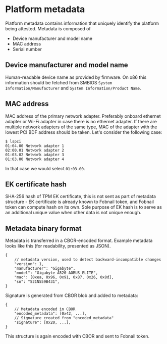 # Platform metadata

Platform metadata contains information that uniquely identify the platform being
attested. Metadata is composed of

- Device manufacturer and model name
- MAC address
- Serial number

## Device manufacturer and model name

Human-readable device name as provided by firmware. On x86 this information
should be fetched from SMBIOS `System Information/Manufacturer` and
`System Information/Product Name`.

## MAC address

MAC address of the primary network adapter. Preferably onboard ethernet adapter
or Wi-Fi adapter in case there is no ethernet adapter. If there are multiple
network adapters of the same type, MAC of the adapter with the lowest PCI BDF
address should be taken. Let's consider the following case:

```shell
$ lspci
01:04.00 Network adapter 1
02:00.01 Network adapter 2
01:03.02 Network adapter 3
01:03.00 Network adapter 4
```

In that case we would select `01:03.00`.

## EK certificate hash

SHA-256 hash of TPM EK certificate, this is not sent as part of metadata
structure - EK certificate is already known to Fobnail token, and Fobnail token
can compute hash on its own. Sole purpose of EK hash is to serve as an
additional unique value when other data is not unique enough.

## Metadata binary format

Metadata is transferred in a CBOR-encoded format. Example metadata looks like
this (for readability, presented as JSON).

```jsonc
{
    // metadata version, used to detect backward-incompatible changes
    "version": 1,
    "manufacturer": "Gigabyte",
    "model": "Gigabyte A520 AORUS ELITE",
    "mac": [0xea, 0x96, 0x91, 0x87, 0x26, 0x8d],
    "sn": "S21N559B431",
}
```

Signature is generated from CBOR blob and added to metadata:

```jsonc
{
    // Metadata encoded in CBOR
    "encoded_metadata": [0x42, ...],
    // Signature created from "encoded_metadata"
    "signature": [0x20, ...],
}
```

This structure is again encoded with CBOR and sent to Fobnail token.
